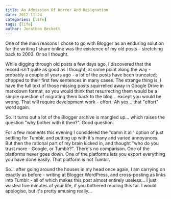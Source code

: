 ```yaml
---
title: An Admission Of Horror And Resignation
date: 2012-11-24
categories: [life]
tags: [life]
author: Jonathan Beckett
---
```


One of the main reasons I chose to go with Blogger as an enduring solution for the writing I share online was the existence of my old posts - stretching back to 2003. Or so I thought.

While digging through old posts a few days ago, I discovered that the record isn't quite as good as I thought; at some point along the way - probably a couple of years ago - a lot of the posts have been truncated; chopped to their first few sentences in many cases. The strange thing is, I have the full text of those missing posts squirrelled away in Google Drive in markdown format, so you would think that resurrecting them would be a simple question of migrating them back to the blog... except you would be wrong. That will require development work - effort. Ah yes... that "effort" word again.

So. It turns out a lot of the Blogger archive is mangled up... which raises the question "why bother with it then?". Good question.

For a few moments this evening I considered the "damn it all" option of just settling for Tumblr, and putting up with it's many and varied annoyances. But then the rational part of my brain kicked in, and thought "who do you trust more - Google, or Tumblr?". There's no comparison. One of the platforms never goes down. One of the platforms lets you export everything you have done easily. That platform is not Tumblr.

So... after going around the houses in my head once again, I am carrying on exactly as before - writing at Blogger WordPress, and cross-posting as links into Tumblr - all of which makes this post almost entirely useless... I just wasted five minutes of your life, if you bothered reading this far. I would apologise, but it's pretty amusing really...